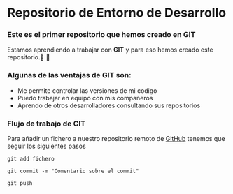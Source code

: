 # **Repositorio de Entorno de Desarrollo**


### Este es el primer repositorio que hemos creado en GIT

Estamos aprendiendo a trabajar con **GIT** y para eso hemos creado este repositorio.:purple_heart: :cherry_blossom:

### Algunas de las ventajas de GIT son:

* Me permite controlar las versiones de mi codigo
* Puedo trabajar en equipo con mis compañeros
* Aprendo de otros desarrolladores consultando sus repositorios

### Flujo de trabajo de GIT

Para añadir un fichero a nuestro repositorio remoto de [GitHub](https://www.github.com) tenemos que seguir los siguientes pasos




```console
git add fichero
```

```console
git commit -m "Comentario sobre el commit"
```

```console
git push
```





